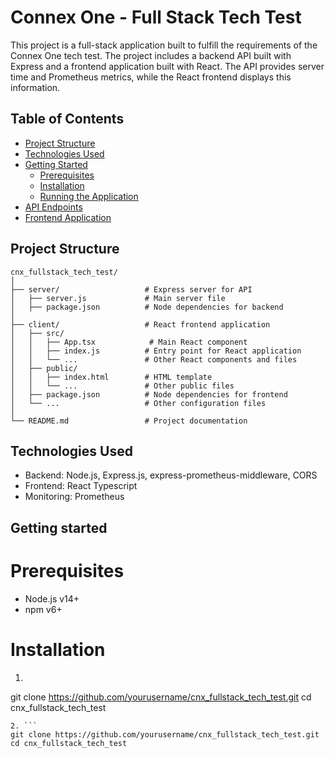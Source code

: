 # Connex One - Full Stack Tech Test

This project is a full-stack application built to fulfill the requirements of the Connex One tech test. The project includes a backend API built with Express and a frontend application built with React. The API provides server time and Prometheus metrics, while the React frontend displays this information.

## Table of Contents

- [Project Structure](#project-structure)
- [Technologies Used](#technologies-used)
- [Getting Started](#getting-started)
  - [Prerequisites](#prerequisites)
  - [Installation](#installation)
  - [Running the Application](#running-the-application)
- [API Endpoints](#api-endpoints)
- [Frontend Application](#frontend-application)

## Project Structure

```plaintext
cnx_fullstack_tech_test/
│
├── server/                   # Express server for API
│   ├── server.js             # Main server file
│   ├── package.json          # Node dependencies for backend
│
├── client/                   # React frontend application
│   ├── src/
│   │   ├── App.tsx            # Main React component
│   │   ├── index.js          # Entry point for React application
│   │   └── ...               # Other React components and files
│   ├── public/
│   │   ├── index.html        # HTML template
│   │   └── ...               # Other public files
│   ├── package.json          # Node dependencies for frontend
│   └── ...                   # Other configuration files
│
└── README.md                 # Project documentation
```
## Technologies Used

- Backend: Node.js, Express.js, express-prometheus-middleware, CORS
- Frontend: React Typescript
- Monitoring: Prometheus

## Getting started

# Prerequisites 
- Node.js v14+
- npm v6+

# Installation
1. ```
git clone https://github.com/yourusername/cnx_fullstack_tech_test.git
cd cnx_fullstack_tech_test
```
2. ```
git clone https://github.com/yourusername/cnx_fullstack_tech_test.git
cd cnx_fullstack_tech_test
```

  










